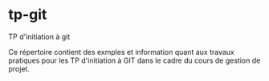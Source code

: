 # tp-git
TP d'initiation à git

Ce répertoire contient des exmples et information quant aux travaux pratiques pour les TP d'initiation à GIT dans le cadre du cours de gestion de projet.